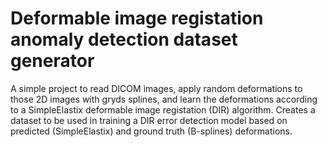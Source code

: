 # Deformable image registation anomaly detection dataset generator

A simple project to read DICOM images, apply random deformations to those 2D images with gryds splines, and learn the deformations according to a SimpleElastix deformable image registation (DIR) algorithm. Creates a dataset to be used in training a DIR error detection model based on predicted (SimpleElastix) and ground truth (B-splines) deformations.
